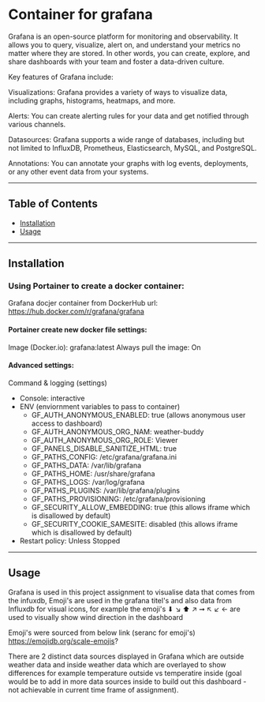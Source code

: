 # Container for grafana

Grafana is an open-source platform for monitoring and observability. It allows you to query, visualize, alert on, and understand your metrics no matter where they are stored. In other words, you can create, explore, and share dashboards with your team and foster a data-driven culture.

Key features of Grafana include:

Visualizations: Grafana provides a variety of ways to visualize data, including graphs, histograms, heatmaps, and more.

Alerts: You can create alerting rules for your data and get notified through various channels.

Datasources: Grafana supports a wide range of databases, including but not limited to InfluxDB, Prometheus, Elasticsearch, MySQL, and PostgreSQL.

Annotations: You can annotate your graphs with log events, deployments, or any other event data from your systems.

---

## Table of Contents

- [Installation](#installation)
- [Usage](#usage)

---

## Installation

### Using Portainer to create a docker container:
Grafana docjer container from DockerHub url: https://hub.docker.com/r/grafana/grafana

#### Portainer create new docker file settings:

Image (Docker.io): grafana:latest
Always pull the image: On

#### Advanced settings:

Command & logging (settings)
- Console: interactive
- ENV (enviornment variables to pass to container)
    - GF_AUTH_ANONYMOUS_ENABLED: true (allows anonymous user access to dashboard)
    - GF_AUTH_ANONYMOUS_ORG_NAM: weather-buddy
    - GF_AUTH_ANONYMOUS_ORG_ROLE: Viewer
    - GF_PANELS_DISABLE_SANITIZE_HTML: true
    - GF_PATHS_CONFIG: /etc/grafana/grafana.ini
    - GF_PATHS_DATA: /var/lib/grafana   
    - GF_PATHS_HOME: /usr/share/grafana
    - GF_PATHS_LOGS: /var/log/grafana
    - GF_PATHS_PLUGINS: /var/lib/grafana/plugins
    - GF_PATHS_PROVISIONING: /etc/grafana/provisioning
    - GF_SECURITY_ALLOW_EMBEDDING: true (this allows iframe which is disallowed by default)
    - GF_SECURITY_COOKIE_SAMESITE: disabled (this allows iframe which is disallowed by default)
- Restart policy: Unless Stopped

---

## Usage

Grafana is used in this project assignment to visualise data that comes from the infuxdb, Emoji's are used in the grafana titel's and also data from Influxdb for visual icons, for example the emoji's ⬇ ↘ ⬆ ↗ ➞ ↖ ↙ ← are used to visually show wind direction in the dashboard

Emoji's were sourced from below link (seranc for emoji's) 
https://emojidb.org/scale-emojis?

There are 2 distinct data sources displayed in Grafana which are outside weather data and inside weather data which are overlayed to show differences for example temperature outside vs temperatire inside (goal would be to add in more data sources inside to build out this dashboard - not achievable in current time frame of assignment).
